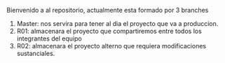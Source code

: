 Bienvenido a al repositorio, actualmente esta formado por 3 branches

1. Master: nos servira para tener al dia el proyecto que va a produccion.
2. R01: almacenara el proyecto que compartiremos entre todos los integrantes del equipo
3. R02: almacenara el proyecto alterno que requiera modificaciones sustanciales.